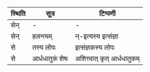 | स्थिति | सूत्र | टिप्पणी |
| ----- | ------- | ------ |
| सेन् | - | - |
| सेन् | हलन्त्यम् | न्-इत्यस्य इत्संज्ञा |
| से | तस्य लोपः | इत्संज्ञकस्य लोपः |
| से | आर्धधातुकं शेषः | अशित्त्वात् कृत् आर्धधातुकम् |
